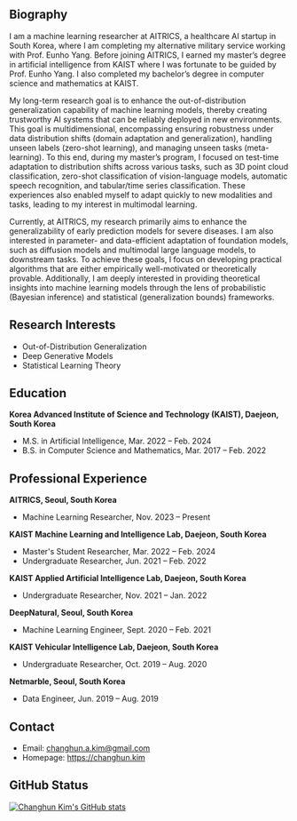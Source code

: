 ## Biography
I am a machine learning researcher at AITRICS, a healthcare AI startup in South Korea, where I am completing my alternative military service working with Prof. Eunho Yang. Before joining AITRICS, I earned my master’s degree in artificial intelligence from KAIST where I was fortunate to be guided by Prof. Eunho Yang. I also completed my bachelor’s degree in computer science and mathematics at KAIST.

My long-term research goal is to enhance the out-of-distribution generalization capability of machine learning models, thereby creating trustworthy AI systems that can be reliably deployed in new environments. This goal is multidimensional, encompassing ensuring robustness under data distribution shifts (domain adaptation and generalization), handling unseen labels (zero-shot learning), and managing unseen tasks (meta-learning). To this end, during my master’s program, I focused on test-time adaptation to distribution shifts across various tasks, such as 3D point cloud classification, zero-shot classification of vision-language models, automatic speech recognition, and tabular/time series classification. These experiences also enabled myself to adapt quickly to new modalities and tasks, leading to my interest in multimodal learning.

Currently, at AITRICS, my research primarily aims to enhance the generalizability of early prediction models for severe diseases. I am also interested in parameter- and data-efficient adaptation of foundation models, such as diffusion models and multimodal large language models, to downstream tasks. To achieve these goals, I focus on developing practical algorithms that are either empirically well-motivated or theoretically provable. Additionally, I am deeply interested in providing theoretical insights into machine learning models through the lens of probabilistic (Bayesian inference) and statistical (generalization bounds) frameworks.



## Research Interests
- Out-of-Distribution Generalization
- Deep Generative Models
- Statistical Learning Theory



## Education
**Korea Advanced Institute of Science and Technology (KAIST), Daejeon, South Korea**
- M.S. in Artificial Intelligence, Mar. 2022 – Feb. 2024
- B.S. in Computer Science and Mathematics, Mar. 2017 – Feb. 2022



## Professional Experience
**AITRICS, Seoul, South Korea**
- Machine Learning Researcher, Nov. 2023 – Present

**KAIST Machine Learning and Intelligence Lab, Daejeon, South Korea**
- Master's Student Researcher, Mar. 2022 – Feb. 2024
- Undergraduate Researcher, Jun. 2021 – Feb. 2022

**KAIST Applied Artificial Intelligence Lab, Daejeon, South Korea**
- Undergraduate Researcher, Nov. 2021 – Jan. 2022

**DeepNatural, Seoul, South Korea**
- Machine Learning Engineer, Sept. 2020 – Feb. 2021

**KAIST Vehicular Intelligence Lab, Daejeon, South Korea**
- Undergraduate Researcher, Oct. 2019 – Aug. 2020

**Netmarble, Seoul, South Korea**
- Data Engineer, Jun. 2019 – Aug. 2019



## Contact
- Email: [changhun.a.kim@gmail.com](mailto:changhun.a.kim@gmail.com)
- Homepage: <a href="https://changhun.kim" target="_blank">https://changhun.kim</a>



## GitHub Status
[![Changhun Kim's GitHub stats](https://github-readme-stats.vercel.app/api?username=drumpt)](https://github.com/anuraghazra/github-readme-stats)
